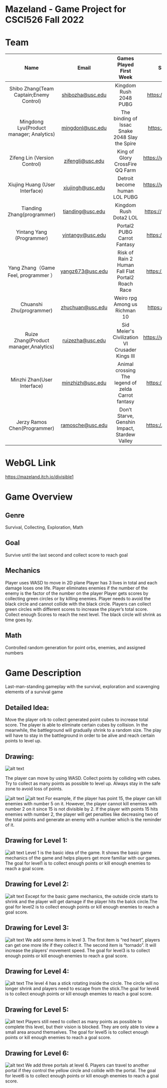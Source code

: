 # Mazeland - Game Project for CSCI526 Fall 2022
# Team
|                   Name                   |       Email      |               Games Played First Week              |              Spurpunk TD review             |   |
|:----------------------------------------:|:----------------:|:--------------------------------------------------:|:-------------------------------------------:|---|
| Shibo Zhang(Team Captain;Enemy Control)  | shibozha@usc.edu | Kingdom Rush 2048 PUBG                             | https://youtu.be/Kke2brSLXVE                |   |
| Mingdong Lyu(Product manager; Analytics) | mingdonl@usc.edu | The binding of Issac Snake 2048 Slay the Spire     | https://youtu.be/HX8jvAXe5ts                |   |
| Zifeng Lin (Version Control)             | zifengli@usc.edu | King of Glory CrossFire QQ Farm                    | https://www.youtube.com/watch?v=iwWn0_tOTyk |   |
| Xiujing Huang (User Interface)           | xiujingh@usc.edu | Detroit become human LOL PUBG                      | https://www.youtube.com/watch?v=Hu2N8fc77CU |   |
| Tianding Zhang(programmer)               | tianding@usc.edu | Kingdom Rush Dota2 LOL                             | https://youtu.be/bNQvSRG7MDE                |   |
| Yintang Yang (Programmer)                | yintangy@usc.edu | Portal2 PUBG Carrot Fantasy                        | https://youtu.be/exPrTCbu-ME                |   |
| Yang Zhang（Game Feel, programmer ）     | yangz673@usc.edu | Risk of Rain 2 Human Fall Flat Portal2 Roach Race  | https://youtu.be/X2eXk2_PhGY                |   |
| Chuanshi Zhu(programmer)                 | zhuchuan@usc.edu | Weiro rpg Among us Richman 10                      | https://youtu.be/_71f3Zo2sL0                |   |
| Ruize Zhang(Product manager,Analytics)   | ruizezha@usc.edu | Sid Meier's Civilization VI Crusader Kings III     | https://www.youtube.com/watch?v=LEytUpuILrM |   |
| Minzhi Zhan(User Interface)              | minzhizh@usc.edu | Animal crossing The legend of zelda Carrot fantasy | https://youtu.be/dsA9ySEOY-s                |   |
| Jerzy Ramos Chen(Programmer)             | ramosche@usc.edu | Don’t Starve, Genshin Impact, Stardew Valley       | https://youtu.be/0amXbrHk1d8                |   |

# WebGL Link
https://mazeland.itch.io/divisible1

# Game Overview
## Genre
Survival, Collecting, Exploration, Math
## Goal
Survive until the last second and collect score to reach goal
## Mechanics
Player uses WASD to move in 2D plane
Player has 3 lives in total and each damage loses one life.
Player eliminates enemies if the number of the enemy is the factor of the number on the player
Player gets scores by collecting green circles or by killing enemies.
Player needs to avoid the black circle and cannot collide with the black circle.
Players can collect green circles with different scores to increase the player’s total score.
Collect enough Scores to reach the next level.
The black circle will shrink as time goes by.
## Math
Controlled random generation for point orbs, enemies, and assigned numbers
 
# Game Description
Last-man-standing gameplay with the survival, exploration and scavenging elements of a survival game


## Detailed Idea:

Move the player orb to collect generated point cubes to increase total score. The player is able to eliminate certain cubes by collision. In the meanwhile, the battleground will gradually shrink to a random size. The play will have to stay in the battleground in order to be alive and reach certain points to level up.
## Drawing:
![alt text](https://github.com/Samberg-0808/Mazeland/blob/main/GDD%20figures/Picture1.jpg?raw=true)

The player can move by using WASD. Collect points by colliding with cubes. Try to collect as many points as possible to level up. Always stay in the safe zone to avoid loss of points.

![alt text](https://github.com/Samberg-0808/Mazeland/blob/main/GDD%20figures/Picture2.jpg?raw=true)
![alt text](https://github.com/Samberg-0808/Mazeland/blob/main/GDD%20figures/Picture3.jpg?raw=true)
For example, if the player has point 15, the player can kill enemies with number 5 on it. However, the player cannot kill enemies with number 2 on it since 15 is not divisible by 2. If the player with points 15 hits enemies with number 2, the player will get penalties like decreasing two of the total points and generate an enemy with a number which is the reminder of it.
## Drawing for Level 1:
![alt text](https://github.com/Samberg-0808/Mazeland/blob/main/GDD%20figures/Picture4.jpg?raw=true)
Level 1 is the basic idea of the game. It shows the basic game mechanics of the game and helps players get more familiar with our games. The goal for level1 is to collect enough points or kill enough enemies to reach a goal score.
## Drawing for Level 2:
![alt text](https://github.com/Samberg-0808/Mazeland/blob/main/GDD%20figures/Picture5.jpg?raw=true)
Except for the basic game mechanics, the outside circle starts to shrink and the player will get damage if the player hits the balck circle.The goal for level2 is to collect enough points or kill enough enemies to reach a goal score.
## Drawing for Level 3:
![alt text](https://github.com/Samberg-0808/Mazeland/blob/main/GDD%20figures/Picture6.jpg?raw=true)
We add some items in level 3. The first item is “red heart”, players can get one more life if they collect it. The second item is “tornado”. It will increase the players’ movement speed. The goal for level3 is to collect enough points or kill enough enemies to reach a goal score.
## Drawing for Level 4:
![alt text](https://github.com/Samberg-0808/Mazeland/blob/main/GDD%20figures/Picture7.jpg?raw=true)
The level 4 has a stick rotating inside the circle. The circle will no longer shrink and players need to escape from the stick.The goal for level4 is to collect enough points or kill enough enemies to reach a goal score.
## Drawing for Level 5:
![alt text](https://github.com/Samberg-0808/Mazeland/blob/main/GDD%20figures/Picture8.jpg?raw=true)
Players still need to collect as many points as possible to complete this level, but their vision is blocked. They are only able to view a small area around themselves. The goal for level5 is to collect enough points or kill enough enemies to reach a goal score.
## Drawing for Level 6:
![alt text](https://github.com/Samberg-0808/Mazeland/blob/main/GDD%20figures/Picture9.jpg?raw=true)
We add three portals at level 6. Players can travel to another portal if they control the yellow circle and collide with the portal. The goal for level6 is to collect enough points or kill enough enemies to reach a goal score.





